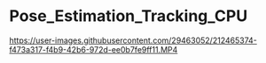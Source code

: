 # Pose_Estimation_Tracking_CPU

https://user-images.githubusercontent.com/29463052/212465374-f473a317-f4b9-42b6-972d-ee0b7fe9ff11.MP4
